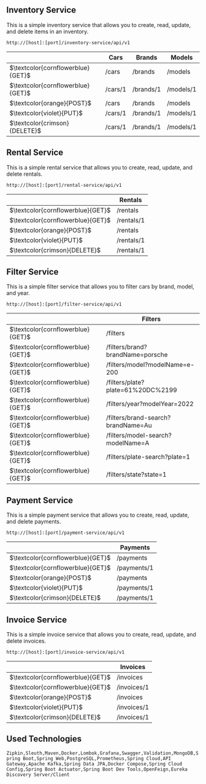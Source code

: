
## Inventory Service

This is a simple inventory service that allows you to create, read, update, and delete items in an inventory.

<table>
    <thead>
        <tr>
            <th></th>
            <th>Cars</th>
            <th>Brands</th>
            <th>Models</th>
        </tr>
    </thead>
    <tbody>
<code>http://[host]:[port]/inventory-service/api/v1</code>
        <tr>
            <td>$\textcolor{cornflowerblue}{GET}$</td>
            <td>/cars</td>
            <td>/brands</td>
            <td>/models</td>
        </tr>
        <tr>
            <td>$\textcolor{cornflowerblue}{GET}$</td>
            <td>/cars/1</td>
            <td>/brands/1</td>
            <td>/models/1</td>
        </tr>
        <tr>
            <td>$\textcolor{orange}{POST}$</td>
            <td>/cars</td>
            <td>/brands</td>
            <td>/models</td>
        </tr>
        <tr>
            <td>$\textcolor{violet}{PUT}$</td>
            <td>/cars/1</td>
            <td>/brands/1</td>
            <td>/models/1</td>
        </tr>
        <tr>
            <td>$\textcolor{crimson}{DELETE}$</td>
            <td>/cars/1</td>
            <td>/brands/1</td>
            <td>/models/1</td>
        </tr>
    </tbody>
</table>

## Rental Service

This is a simple rental service that allows you to create, read, update, and delete rentals.

<table>
    <thead>
        <tr>
            <th></th>
            <th>Rentals</th>
        </tr>
    </thead>
    <tbody>
<code>http://[host]:[port]/rental-service/api/v1</code>
        <tr>
            <td>$\textcolor{cornflowerblue}{GET}$</td>
            <td>/rentals</td>
        </tr>
        <tr>
            <td>$\textcolor{cornflowerblue}{GET}$</td>
            <td>/rentals/1</td>
        </tr>
        <tr>
            <td>$\textcolor{orange}{POST}$</td>
            <td>/rentals</td>
        </tr>
        <tr>
            <td>$\textcolor{violet}{PUT}$</td>
            <td>/rentals/1</td>
        </tr>
        <tr>
            <td>$\textcolor{crimson}{DELETE}$</td>
            <td>/rentals/1</td>
        </tr>
    </tbody>
</table>

## Filter Service

This is a simple filter service that allows you to filter cars by brand, model, and year.

<table>
    <thead>
        <tr>
            <th></th>
            <th>Filters</th>
        </tr>
    </thead>
    <tbody>
        <code>http://[host]:[port]/filter-service/api/v1</code>
        <tr>
            <td>$\textcolor{cornflowerblue}{GET}$</td>
            <td>/filters</td>
        </tr>
        <tr>
            <td>$\textcolor{cornflowerblue}{GET}$</td>
            <td>/filters/brand?brandName=porsche</td>
        </tr>
        <tr>
            <td>$\textcolor{cornflowerblue}{GET}$</td>
            <td>/filters/model?modelName=e-200</td>
        </tr>
        <tr>
            <td>$\textcolor{cornflowerblue}{GET}$</td>
            <td>/filters/plate?plate=61%20DC%2199</td>
        </tr>
        <tr>
            <td>$\textcolor{cornflowerblue}{GET}$</td>
            <td>/filters/year?modelYear=2022</td>
        </tr>
        <tr>
            <td>$\textcolor{cornflowerblue}{GET}$</td>
            <td>/filters/brand-search?brandName=Au</td>
        </tr>
        <tr>
            <td>$\textcolor{cornflowerblue}{GET}$</td>
            <td>/filters/model-search?modelName=A</td>
        </tr>
        <tr>
            <td>$\textcolor{cornflowerblue}{GET}$</td>
            <td>/filters/plate-search?plate=1</td>
        </tr>
        <tr>
            <td>$\textcolor{cornflowerblue}{GET}$</td>
            <td>/filters/state?state=1</td>
        </tr>
    </tbody>
</table>

## Payment Service

This is a simple payment service that allows you to create, read, update, and delete payments.

<table>
    <thead>
        <tr>
            <th></th>
            <th>Payments</th>
        </tr>
    </thead>
    <tbody>
    <code>http://[host]:[port]/payment-service/api/v1</code>
        <tr>
            <td>$\textcolor{cornflowerblue}{GET}$</td>
            <td>/payments</td>
        </tr>
        <tr>
            <td>$\textcolor{cornflowerblue}{GET}$</td>
            <td>/payments/1</td>
        </tr>
        <tr>
            <td>$\textcolor{orange}{POST}$</td>
            <td>/payments</td>
        </tr>
        <tr>
            <td>$\textcolor{violet}{PUT}$</td>
            <td>/payments/1</td>
        </tr>
        <tr>
            <td>$\textcolor{crimson}{DELETE}$</td>
            <td>/payments/1</td>
        </tr>
    </tbody>
</table>

## Invoice Service

This is a simple invoice service that allows you to create, read, update, and delete invoices.

<table>
    <thead>
        <tr>
            <th></th>
            <th>Invoices</th>
        </tr>
    </thead>
    <tbody>
    <code>http://[host]:[port]/invoice-service/api/v1</code>
        <tr>
            <td>$\textcolor{cornflowerblue}{GET}$</td>
            <td>/invoices</td>
        </tr>
        <tr>
            <td>$\textcolor{cornflowerblue}{GET}$</td>
            <td>/invoices/1</td>
        </tr>
        <tr>
            <td>$\textcolor{orange}{POST}$</td>
            <td>/invoices</td>
        </tr>
        <tr>
            <td>$\textcolor{violet}{PUT}$</td>
            <td>/invoices/1</td>
        </tr>
        <tr>
            <td>$\textcolor{crimson}{DELETE}$</td>
            <td>/invoices/1</td>
        </tr>
    </tbody>
</table>

## Used Technologies

```Zipkin,Sleuth,Maven,Docker,Lombok,Grafana,Swagger,Validation,MongoDB,Spring Boot,Spring Web,PostgreSQL,Prometheus,Spring Cloud,API Gateway,Apache Kafka,Spring Data JPA,Docker Compose,Spring Cloud Config,Spring Boot Actuator,Spring Boot Dev Tools,OpenFeign,Eureka Discovery Server/Client```



